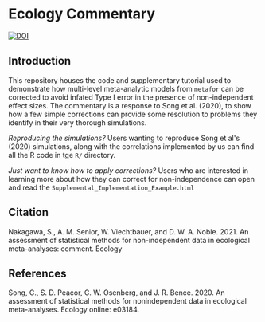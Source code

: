 # Ecology Commentary 
[![DOI](https://zenodo.org/badge/297001378.svg)](https://zenodo.org/badge/latestdoi/297001378)

## Introduction
This repository houses the code and supplementary tutorial used to demonstrate how multi-level meta-analytic models from `metafor` can be corrected to avoid infated Type I error in the presence of non-independent effect sizes. The commentary is a response to Song et al. (2020), to show how a few simple corrections can provide some resolution to problems they identify in their very thorough simulations.

*Reproducing the simulations?* Users wanting to reproduce Song et al's (2020) simulations, along with the correlations implemented by us can find all the R code in tge `R/` directory.

*Just want to know how to apply corrections?* Users who are interested in learning more about how they can correct for non-independence can open and read the `Supplemental_Implementation_Example.html`

## Citation
Nakagawa, S., A. M. Senior, W. Viechtbauer, and D. W. A. Noble. 2021. An assessment of statistical methods for non-independent data in ecological meta-analyses: comment. Ecology

## References
Song, C., S. D. Peacor, C. W. Osenberg, and J. R. Bence. 2020. An assessment of statistical methods for nonindependent data in ecological meta-analyses. Ecology online: e03184.
